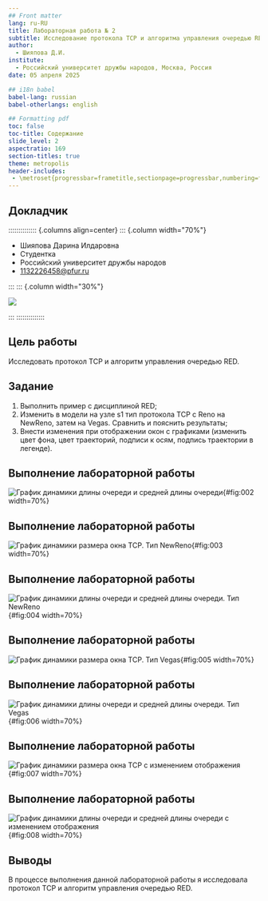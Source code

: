 ```yaml
---
## Front matter
lang: ru-RU
title: Лабораторная работа № 2
subtitle: Исследование протокола TCP и алгоритма управления очередью RED
author:
  - Шияпова Д.И.
institute:
  - Российский университет дружбы народов, Москва, Россия
date: 05 апреля 2025

## i18n babel
babel-lang: russian
babel-otherlangs: english

## Formatting pdf
toc: false
toc-title: Содержание
slide_level: 2
aspectratio: 169
section-titles: true
theme: metropolis
header-includes:
 - \metroset{progressbar=frametitle,sectionpage=progressbar,numbering=fraction}
---
```



## Докладчик

:::::::::::::: {.columns align=center}
::: {.column width="70%"}

  * Шияпова Дарина Илдаровна
  * Студентка
  * Российский университет дружбы народов
  * [1132226458@pfur.ru](mailto:1132226458@pfur.ru)


:::
::: {.column width="30%"}

![](./image/dishiyapova.jpeg)

:::
::::::::::::::

## Цель работы

Исследовать протокол TCP и алгоритм управления очередью RED.

## Задание

1. Выполнить пример с дисциплиной RED;
2. Изменить в модели на узле s1 тип протокола TCP с Reno на NewReno, затем на
Vegas. Сравнить и пояснить результаты;
3. Внести изменения при отображении окон с графиками (изменить цвет фона,
цвет траекторий, подписи к осям, подпись траектории в легенде).

## Выполнение лабораторной работы

![График динамики длины очереди и средней длины очереди](image/2.png){#fig:002 width=70%}

## Выполнение лабораторной работы

![График динамики размера окна TCP. Тип NewReno](image/3.png){#fig:003 width=70%}

## Выполнение лабораторной работы

![График динамики длины очереди и средней длины очереди. Тип NewReno](image/4.png){#fig:004 width=70%}

## Выполнение лабораторной работы

![График динамики размера окна TCP. Тип Vegas](image/5.png){#fig:005 width=70%}

## Выполнение лабораторной работы

![График динамики длины очереди и средней длины очереди. Тип Vegas](image/6.png){#fig:006 width=70%}

## Выполнение лабораторной работы

![График динамики размера окна TCP с изменением отображения](image/7.png){#fig:007 width=70%}

## Выполнение лабораторной работы

![График динамики длины очереди и средней длины очереди с изменением отображения](image/8.png){#fig:008 width=70%}


## Выводы

В процессе выполнения данной лабораторной работы я исследовала протокол TCP и алгоритм управления очередью RED.
